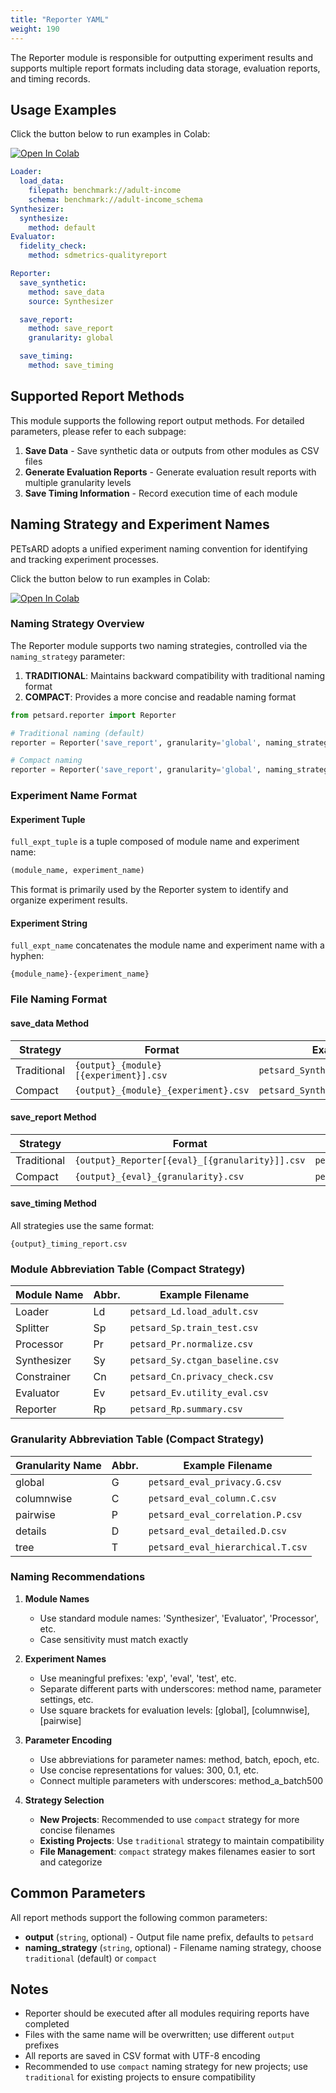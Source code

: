 ```yaml
---
title: "Reporter YAML"
weight: 190
---
```


The Reporter module is responsible for outputting experiment results and supports multiple report formats including data storage, evaluation reports, and timing records.

## Usage Examples

Click the button below to run examples in Colab:

[![Open In Colab](https://colab.research.google.com/assets/colab-badge.svg)](https://colab.research.google.com/github/nics-dp/petsard/blob/main/demo/petsard-yaml/reporter-yaml/reporter.ipynb)

```yaml
Loader:
  load_data:
    filepath: benchmark://adult-income
    schema: benchmark://adult-income_schema
Synthesizer:
  synthesize:
    method: default
Evaluator:
  fidelity_check:
    method: sdmetrics-qualityreport

Reporter:
  save_synthetic:
    method: save_data
    source: Synthesizer

  save_report:
    method: save_report
    granularity: global

  save_timing:
    method: save_timing
```

## Supported Report Methods

This module supports the following report output methods. For detailed parameters, please refer to each subpage:

1. **Save Data** - Save synthetic data or outputs from other modules as CSV files
2. **Generate Evaluation Reports** - Generate evaluation result reports with multiple granularity levels
3. **Save Timing Information** - Record execution time of each module

## Naming Strategy and Experiment Names

PETsARD adopts a unified experiment naming convention for identifying and tracking experiment processes.

Click the button below to run examples in Colab:

[![Open In Colab](https://colab.research.google.com/assets/colab-badge.svg)](https://colab.research.google.com/github/nics-dp/petsard/blob/main/demo/developer-guide/experiment-name-in-reporter.ipynb)

### Naming Strategy Overview

The Reporter module supports two naming strategies, controlled via the `naming_strategy` parameter:

1. **TRADITIONAL**: Maintains backward compatibility with traditional naming format
2. **COMPACT**: Provides a more concise and readable naming format

```python
from petsard.reporter import Reporter

# Traditional naming (default)
reporter = Reporter('save_report', granularity='global', naming_strategy='traditional')

# Compact naming
reporter = Reporter('save_report', granularity='global', naming_strategy='compact')
```

### Experiment Name Format

#### Experiment Tuple

`full_expt_tuple` is a tuple composed of module name and experiment name:
```python
(module_name, experiment_name)
```

This format is primarily used by the Reporter system to identify and organize experiment results.

#### Experiment String

`full_expt_name` concatenates the module name and experiment name with a hyphen:
```
{module_name}-{experiment_name}
```

### File Naming Format

#### save_data Method

| Strategy | Format | Example |
|----------|--------|---------|
| Traditional | `{output}_{module}[{experiment}].csv` | `petsard_Synthesizer[exp1].csv` |
| Compact | `{output}_{module}_{experiment}.csv` | `petsard_Synthesizer_exp1.csv` |

#### save_report Method

| Strategy | Format | Example |
|----------|--------|---------|
| Traditional | `{output}_Reporter[{eval}_[{granularity}]].csv` | `petsard_Reporter[eval1_[global]].csv` |
| Compact | `{output}_{eval}_{granularity}.csv` | `petsard_eval1_global.csv` |

#### save_timing Method

All strategies use the same format:
```
{output}_timing_report.csv
```

### Module Abbreviation Table (Compact Strategy)

| Module Name | Abbr. | Example Filename |
|-------------|-------|------------------|
| Loader | Ld | `petsard_Ld.load_adult.csv` |
| Splitter | Sp | `petsard_Sp.train_test.csv` |
| Processor | Pr | `petsard_Pr.normalize.csv` |
| Synthesizer | Sy | `petsard_Sy.ctgan_baseline.csv` |
| Constrainer | Cn | `petsard_Cn.privacy_check.csv` |
| Evaluator | Ev | `petsard_Ev.utility_eval.csv` |
| Reporter | Rp | `petsard_Rp.summary.csv` |

### Granularity Abbreviation Table (Compact Strategy)

| Granularity Name | Abbr. | Example Filename |
|------------------|-------|------------------|
| global | G | `petsard_eval_privacy.G.csv` |
| columnwise | C | `petsard_eval_column.C.csv` |
| pairwise | P | `petsard_eval_correlation.P.csv` |
| details | D | `petsard_eval_detailed.D.csv` |
| tree | T | `petsard_eval_hierarchical.T.csv` |

### Naming Recommendations

1. **Module Names**
   - Use standard module names: 'Synthesizer', 'Evaluator', 'Processor', etc.
   - Case sensitivity must match exactly

2. **Experiment Names**
   - Use meaningful prefixes: 'exp', 'eval', 'test', etc.
   - Separate different parts with underscores: method name, parameter settings, etc.
   - Use square brackets for evaluation levels: [global], [columnwise], [pairwise]

3. **Parameter Encoding**
   - Use abbreviations for parameter names: method, batch, epoch, etc.
   - Use concise representations for values: 300, 0.1, etc.
   - Connect multiple parameters with underscores: method_a_batch500

4. **Strategy Selection**
   - **New Projects**: Recommended to use `compact` strategy for more concise filenames
   - **Existing Projects**: Use `traditional` strategy to maintain compatibility
   - **File Management**: `compact` strategy makes filenames easier to sort and categorize

## Common Parameters

All report methods support the following common parameters:

- **output** (`string`, optional) - Output file name prefix, defaults to `petsard`
- **naming_strategy** (`string`, optional) - Filename naming strategy, choose `traditional` (default) or `compact`

## Notes

- Reporter should be executed after all modules requiring reports have completed
- Files with the same name will be overwritten; use different `output` prefixes
- All reports are saved in CSV format with UTF-8 encoding
- Recommended to use `compact` naming strategy for new projects; use `traditional` for existing projects to ensure compatibility